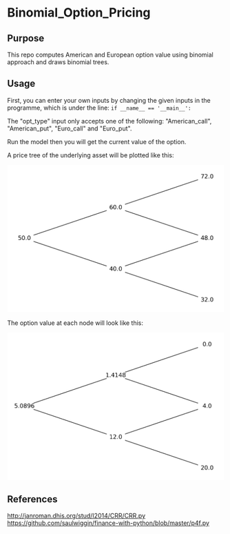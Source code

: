 # Binomial_Option_Pricing
## Purpose
This repo computes American and European option value using binomial approach and draws binomial trees.

## Usage
First, you can enter your own inputs by changing the given inputs in the programme, which is under the line:
`if __name__ == '__main__':`

The "opt_type" input only accepts one of the following: "American_call", "American_put", "Euro_call" and "Euro_put". 

Run the model then you will get the current value of the option.

A price tree of the underlying asset will be plotted like this:

![alt text](Binomial_Price_Tree.png)

The option value at each node will look like this:

![alt text](Binomial_Value_Tree.png)

## References
http://janroman.dhis.org/stud/I2014/CRR/CRR.py
https://github.com/saulwiggin/finance-with-python/blob/master/p4f.py


